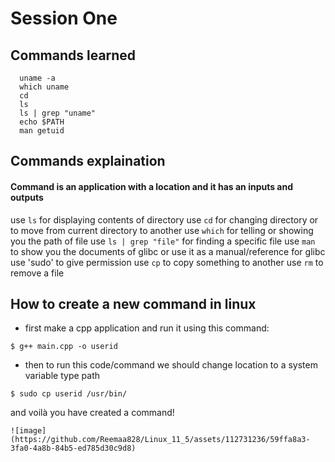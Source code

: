 # Session One
## Commands learned
```
  uname -a
  which uname
  cd
  ls
  ls | grep "uname"
  echo $PATH
  man getuid
```
## Commands explaination 
 #### Command is an application with a location and it has an inputs and outputs
   use `ls` for displaying contents of directory
   use `cd` for changing directory or to move from current directory to another
   use `which` for telling or showing you the path of file
   use `ls | grep "file"` for finding a specific file
   use `man` to show you the documents of glibc or use it as a manual/reference for glibc
   use 'sudo' to give permission
   use `cp` to copy something to another
   use `rm` to remove a file

## How to create a new command in linux
  * first make a cpp application and run it using this command:
```
$ g++ main.cpp -o userid
```
  * then to run this code/command we should change location to a system variable type path 
```
$ sudo cp userid /usr/bin/
```
  and voilà you have created a command!
  
    ![image](https://github.com/Reemaa828/Linux_11_5/assets/112731236/59ffa8a3-3fa0-4a8b-84b5-ed785d30c9d8)



